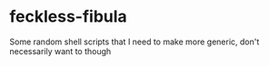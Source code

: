 # feckless-fibula
Some random shell scripts that I need to make more generic, don't necessarily want to though
